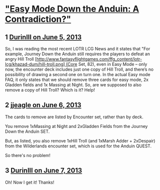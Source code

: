 # [&quot;Easy Mode Down the Anduin: A Contradiction?&quot;](https://community.fantasyflightgames.com/topic/84789-easy-mode-down-the-anduin-a-contradiction/)

## 1 [DurinIII on June 5, 2013](https://community.fantasyflightgames.com/topic/84789-easy-mode-down-the-anduin-a-contradiction/?do=findComment&comment=801890)

So, I was reading the most recent LOTR LCG News and it states that "For example, Journey Down the Anduin still requires the players to defeat an angry Hill Troll [http://www.fantasyflightgames.com/ffg_content/lotr-lcg/khazad-dum/hill-troll.png] (Core Set, 82), even in Easy Mode – only now, the encounter deck includes just one copy of Hill Troll, and there’s no possibility of drawing a second one on turn one. In the actual Easy mode FAQ, it only states that we should remove three cards for easy mode, 2x Gladden fields and 1x Massing at Night. So, are we supposed to also remove a copy of Hill Troll? Which is it? Help!

## 2 [jjeagle on June 6, 2013](https://community.fantasyflightgames.com/topic/84789-easy-mode-down-the-anduin-a-contradiction/?do=findComment&comment=801904)

The cards to remove are listed by Encounter set, rather than by deck.

You remove 1xMassing at Night and 2xGladden Fields from the Journey Down the Anduin SET.

But, as listed, you also remove 1xHill Troll (and 1xMarsh Adder + 2xDespair) from the Wilderlands encounter set, which is used for the Anduin QUEST.

So there's no problem!

## 3 [DurinIII on June 7, 2013](https://community.fantasyflightgames.com/topic/84789-easy-mode-down-the-anduin-a-contradiction/?do=findComment&comment=802289)

Oh! Now I get it! Thanks!

